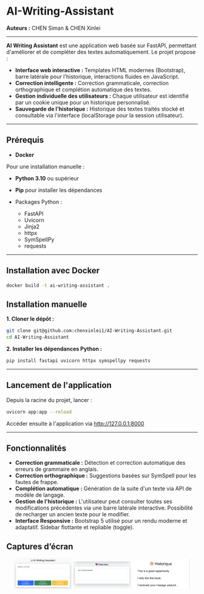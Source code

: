 # AI-Writing-Assistant


**Auteurs :** CHEN Siman & CHEN Xinlei

---

**AI Writing Assistant** est une application web basée sur FastAPI, permettant d'améliorer et de compléter des textes automatiquement. Le projet propose :

- **Interface web interactive :** Templates HTML modernes (Bootstrap), barre latérale pour l'historique, interactions fluides en JavaScript.
- **Correction intelligente :** Correction grammaticale, correction orthographique et complétion automatique des textes.
- **Gestion individuelle des utilisateurs :** Chaque utilisateur est identifié par un cookie unique pour un historique personnalisé.
- **Sauvegarde de l'historique :** Historique des textes traités stocké et consultable via l'interface (localStorage pour la session utilisateur).

---

## Prérequis

- **Docker**

Pour une installation manuelle :

- **Python 3.10** ou supérieur
- **Pip** pour installer les dépendances

- Packages Python :
  - FastAPI
  - Uvicorn
  - Jinja2
  - httpx
  - SymSpellPy
  - requests

---


## Installation avec Docker

```bash
docker build -t ai-writing-assistant .
```

## Installation manuelle

**1. Cloner le dépôt :**

```bash
git clone git@github.com:chenxinlei1/AI-Writing-Assistant.git
cd AI-Writing-Assistant
```

**2. Installer les dépendances Python :**

```bash
pip install fastapi uvicorn httpx symspellpy requests
```


---

## Lancement de l'application

Depuis la racine du projet, lancer :
```bash
uvicorn app:app --reload
```
Accéder ensuite à l'application via http://127.0.0.1:8000

---

## Fonctionnalités

- **Correction grammaticale :** Détection et correction automatique des erreurs de grammaire en anglais.
- **Correction orthographique :** Suggestions basées sur SymSpell pour les fautes de frappe.
- **Complétion automatique :** Génération de la suite d'un texte via API de modèle de langage.
- **Gestion de l'historique :** 
L'utilisateur peut consulter toutes ses modifications précédentes via une barre latérale interactive.
Possibilité de recharger un ancien texte pour le modifier.
- **Interface Responsive :**
Bootstrap 5 utilisé pour un rendu moderne et adaptatif.
Sidebar flottante et repliable (toggle).


## Captures d’écran

<p align="center">
  <img src="./images/main_input.jpg" alt="Interface principale" width="30%">
  <img src="./images/result_output.jpg" alt="Résultats" width="30%">
  <img src="./images/history_sidebar.jpg" alt="Historique" width="30%">
</p>
